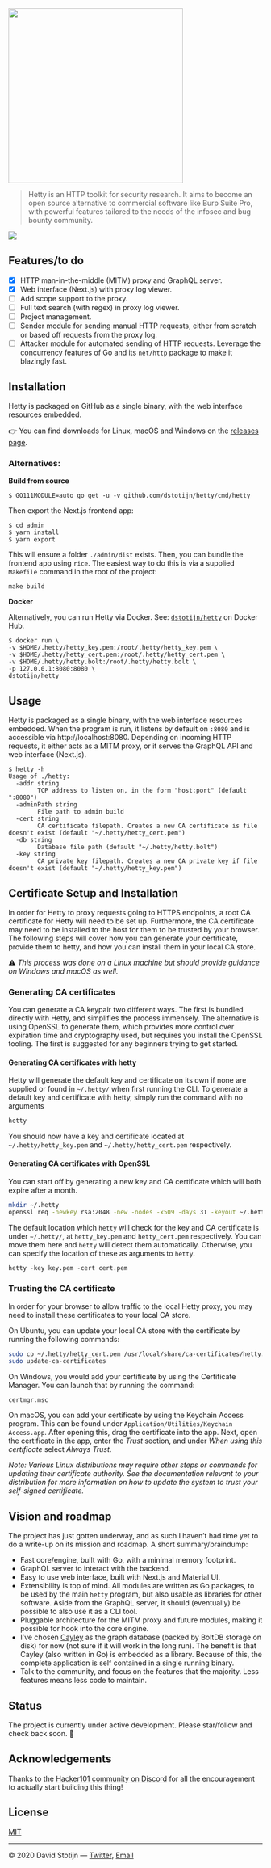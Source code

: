 <img src="https://i.imgur.com/AT71SBq.png" width="346" />

> Hetty is an HTTP toolkit for security research. It aims to become an open source
> alternative to commercial software like Burp Suite Pro, with powerful features
> tailored to the needs of the infosec and bug bounty community.

<img src="https://i.imgur.com/ZZ6o83X.png">

## Features/to do

- [x] HTTP man-in-the-middle (MITM) proxy and GraphQL server.
- [x] Web interface (Next.js) with proxy log viewer.
- [ ] Add scope support to the proxy.
- [ ] Full text search (with regex) in proxy log viewer.
- [ ] Project management.
- [ ] Sender module for sending manual HTTP requests, either from scratch or based
      off requests from the proxy log.
- [ ] Attacker module for automated sending of HTTP requests. Leverage the concurrency
      features of Go and its `net/http` package to make it blazingly fast.

## Installation

Hetty is packaged on GitHub as a single binary, with the web interface resources
embedded.

👉 You can find downloads for Linux, macOS and Windows on the [releases page](https://github.com/dstotijn/hetty/releases).

### Alternatives:

**Build from source**

```
$ GO111MODULE=auto go get -u -v github.com/dstotijn/hetty/cmd/hetty
```

Then export the Next.js frontend app:

```
$ cd admin
$ yarn install
$ yarn export
```

This will ensure a folder `./admin/dist` exists.
Then, you can bundle the frontend app using `rice`.
The easiest way to do this is via a supplied `Makefile` command in the root of
the project:

```
make build
```

**Docker**

Alternatively, you can run Hetty via Docker. See: [`dstotijn/hetty`](https://hub.docker.com/r/dstotijn/hetty)
on Docker Hub.

```
$ docker run \
-v $HOME/.hetty/hetty_key.pem:/root/.hetty/hetty_key.pem \
-v $HOME/.hetty/hetty_cert.pem:/root/.hetty/hetty_cert.pem \
-v $HOME/.hetty/hetty.bolt:/root/.hetty/hetty.bolt \
-p 127.0.0.1:8080:8080 \
dstotijn/hetty
```

## Usage

Hetty is packaged as a single binary, with the web interface resources embedded.
When the program is run, it listens by default on `:8080` and is accessible via
http://localhost:8080. Depending on incoming HTTP requests, it either acts as a
MITM proxy, or it serves the GraphQL API and web interface (Next.js).

```
$ hetty -h
Usage of ./hetty:
  -addr string
        TCP address to listen on, in the form "host:port" (default ":8080")
  -adminPath string
        File path to admin build
  -cert string
        CA certificate filepath. Creates a new CA certificate is file doesn't exist (default "~/.hetty/hetty_cert.pem")
  -db string
        Database file path (default "~/.hetty/hetty.bolt")
  -key string
        CA private key filepath. Creates a new CA private key if file doesn't exist (default "~/.hetty/hetty_key.pem")
```

## Certificate Setup and Installation

In order for Hetty to proxy requests going to HTTPS endpoints, a root CA certificate for 
Hetty will need to be set up. Furthermore, the CA certificate may need to be
installed to the host for them to be trusted by your browser. The following steps
will cover how you can generate your certificate, provide them to hetty, and how
you can install them in your local CA store.

⚠️ _This process was done on a Linux machine but should_
_provide guidance on Windows and macOS as well._

### Generating CA certificates

You can generate a CA keypair two different ways. The first is bundled directly
with Hetty, and simplifies the process immensely. The alternative is using OpenSSL
to generate them, which provides more control over expiration time and cryptography
used, but requires you install the OpenSSL tooling. The first is suggested for any
beginners trying to get started.

#### Generating CA certificates with hetty

Hetty will generate the default key and certificate on its own if none are supplied
or found in `~/.hetty/` when first running the CLI. To generate a default key and
certificate with hetty, simply run the command with no arguments

```sh
hetty
```

You should now have a key and certificate located at  `~/.hetty/hetty_key.pem` and
`~/.hetty/hetty_cert.pem` respectively.

#### Generating CA certificates with OpenSSL

You can start off by generating a new key and CA certificate which will both expire
after a month.

```sh
mkdir ~/.hetty
openssl req -newkey rsa:2048 -new -nodes -x509 -days 31 -keyout ~/.hetty/hetty_key.pem -out ~/.hetty/hetty_cert.pem
```

The default location which `hetty` will check for the key and CA certificate is under
`~/.hetty/`, at `hetty_key.pem` and `hetty_cert.pem` respectively. You can move them
here and `hetty` will detect them automatically. Otherwise, you can specify the
location of these as arguments to `hetty`.

```
hetty -key key.pem -cert cert.pem
```

### Trusting the CA certificate

In order for your browser to allow traffic to the local Hetty proxy, you may need
to install these certificates to your local CA store.

On Ubuntu, you can update your local CA store with the certificate by running the
following commands:

```sh
sudo cp ~/.hetty/hetty_cert.pem /usr/local/share/ca-certificates/hetty.crt
sudo update-ca-certificates
```

On Windows, you would add your certificate by using the Certificate Manager. You
can launch that by running the command:

```batch
certmgr.msc
```

On macOS, you can add your certificate by using the Keychain Access program. This
can be found under `Application/Utilities/Keychain Access.app`. After opening this,
drag the certificate into the app. Next, open the certificate in the app, enter the
_Trust_ section, and under _When using this certificate_ select _Always Trust_.

_Note: Various Linux distributions may require other steps or commands for updating_
_their certificate authority. See the documentation relevant to your distribution for_
_more information on how to update the system to trust your self-signed certificate._

## Vision and roadmap

The project has just gotten underway, and as such I haven’t had time yet to do a
write-up on its mission and roadmap. A short summary/braindump:

- Fast core/engine, built with Go, with a minimal memory footprint.
- GraphQL server to interact with the backend.
- Easy to use web interface, built with Next.js and Material UI.
- Extensibility is top of mind. All modules are written as Go packages, to
  be used by the main `hetty` program, but also usable as libraries for other software.
  Aside from the GraphQL server, it should (eventually) be possible to also use
  it as a CLI tool.
- Pluggable architecture for the MITM proxy and future modules, making it
  possible for hook into the core engine.
- I’ve chosen [Cayley](https://cayley.io/) as the graph database (backed by
  BoltDB storage on disk) for now (not sure if it will work in the long run).
  The benefit is that Cayley (also written in Go)
  is embedded as a library. Because of this, the complete application is self contained
  in a single running binary.
- Talk to the community, and focus on the features that the majority.
  Less features means less code to maintain.

## Status

The project is currently under active development. Please star/follow and check
back soon. 🤗

## Acknowledgements

Thanks to the [Hacker101 community on Discord](https://www.hacker101.com/discord)
for all the encouragement to actually start building this thing!

## License

[MIT](LICENSE)

---

© 2020 David Stotijn — [Twitter](https://twitter.com/dstotijn), [Email](mailto:dstotijn@gmail.com)
